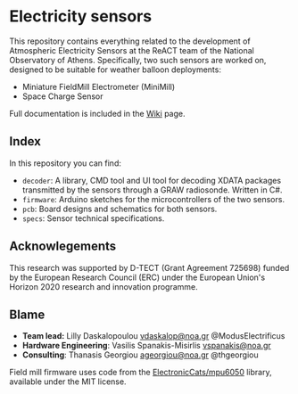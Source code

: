 # Electricity sensors

This repository contains everything related to the development of Atmospheric Electricity Sensors at the ReACT team of the National Observatory of Athens. Specifically, two such sensors are worked on, designed to be suitable for weather balloon deployments:

- Miniature FieldMill Electrometer (MiniMill)
- Space Charge Sensor

Full documentation is included in the [Wiki](ttps://github.com/NOA-ReACT/electricity-sensors/wiki) page.

## Index

In this repository you can find:

- `decoder`: A library, CMD tool and UI tool for decoding XDATA packages transmitted by the sensors through a GRAW radiosonde. Written in C#.
- `firmware`: Arduino sketches for the microcontrollers of the two sensors.
- `pcb`: Board designs and schematics for both sensors.
- `specs`: Sensor technical specifications.

## Acknowlegements
This research was supported by D-TECT (Grant Agreement 725698) funded by the European Research Council (ERC) under the European Union's Horizon 2020 research and innovation programme.

## Blame

- **Team lead:** Lilly Daskalopoulou <vdaskalop@noa.gr> @ModusElectrificus
- **Hardware Engineering**: Vasilis Spanakis-Misirlis <vspanakis@noa.gr>
- **Consulting**: Thanasis Georgiou <ageorgiou@noa.gr> @thgeorgiou

Field mill firmware uses code from the [ElectronicCats/mpu6050](https://github.com/ElectronicCats/mpu6050) library, available under the MIT license.
